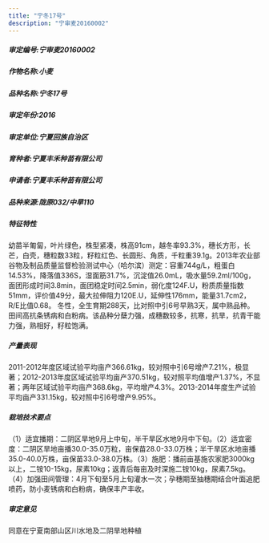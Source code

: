 ```yaml
---
title: "宁冬17号"
description: "宁审麦20160002"
---
```

##### 审定编号:宁审麦20160002

##### 作物名称:小麦

##### 品种名称:宁冬17号

##### 审定年份:2016

##### 审定单位:宁夏回族自治区

##### 育种者:宁夏丰禾种苗有限公司

##### 申请者:宁夏丰禾种苗有限公司

##### 品种来源:陇原032/中旱110

##### 特征特性
幼苗半匍匐，叶片绿色，株型紧凑，株高91cm，越冬率93.3%，穗长方形，长芒，白壳，穗粒数33粒，籽粒红色、长圆形、角质，千粒重39.1g。2013年农业部谷物及制品质量监督检验测试中心（哈尔滨）测定：容重744g/L，粗蛋白14.53%，降落值336S，湿面筋31.7%，沉淀值26.0mL，吸水量59.2ml/100g，面团形成时间3.8min，面团稳定时间2.5min，弱化度124F.U，粉质质量指数51mm，评价值49分，最大拉伸阻力120E.U，延伸性176mm，能量31.7cm2，R/E比值0.68。
冬性，全生育期288天，比对照中引6号早熟3天，属中熟品种。田间高抗条锈病和白粉病。该品种分蘖力强，成穗数较多，抗寒，抗旱，抗青干能力强，熟相好，籽粒饱满。

##### 产量表现
2011-2012年度区域试验平均亩产366.61kg，较对照中引6号增产7.21%，极显著；2012-2013年度区域试验平均亩产370.51kg，较对照平均值增产1.37%，不显著；两年区域试验平均亩产368.6kg，平均增产4.3%。2013-2014年度生产试验平均亩产331.15kg，较对照中引6号增产9.95%。

##### 栽培技术要点
（1）适宜播期：二阴区旱地9月上中旬，半干旱区水地9月中下旬。（2）适宜密度：二阴区旱地亩播30.0-35.0万粒，亩保苗28.0-33.0万株；半干旱区水地亩播35.0-40.0万株，亩保苗33.0-38.0万株。（3）施肥：播前亩基施农家肥3000kg以上，二铵10-15kg，尿素10kg；返青后每亩及时深施二铵10kg，尿素7.5kg。（4）加强田间管理：4月下旬至5月上旬灌水一次；孕穗期至抽穗期结合叶面追肥喷药，防小麦锈病和白粉病，确保丰产丰收。

##### 审定意见
同意在宁夏南部山区川水地及二阴旱地种植
